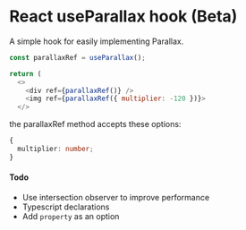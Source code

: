 # React useParallax hook (Beta)

A simple hook for easily implementing Parallax.

```js
const parallaxRef = useParallax();

return (
  <>
    <div ref={parallaxRef()} />
    <img ref={parallaxRef({ multiplier: -120 })}>
  </>

```

the parallaxRef method accepts these options:

```ts
{
  multiplier: number;
}
```

#### Todo

- Use intersection observer to improve performance
- Typescript declarations
- Add `property` as an option
